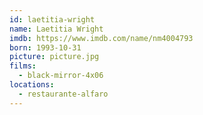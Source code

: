 ```yaml
---
id: laetitia-wright
name: Laetitia Wright
imdb: https://www.imdb.com/name/nm4004793
born: 1993-10-31
picture: picture.jpg
films:
  - black-mirror-4x06
locations:
  - restaurante-alfaro
---
```

